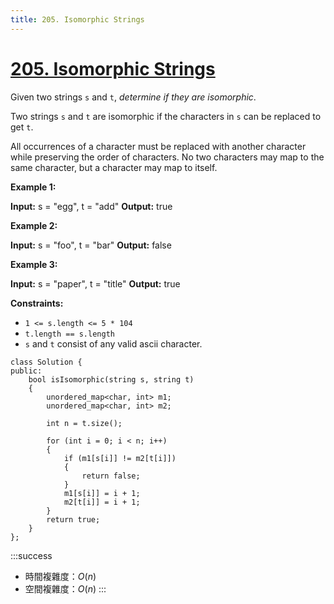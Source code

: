 ```yaml
---
title: 205. Isomorphic Strings
---
```


# [205\. Isomorphic Strings](https://leetcode.com/problems/isomorphic-strings/)

Given two strings `s` and `t`, _determine if they are isomorphic_.

Two strings `s` and `t` are isomorphic if the characters in `s` can be replaced to get `t`.

All occurrences of a character must be replaced with another character while preserving the order of characters. No two characters may map to the same character, but a character may map to itself.

**Example 1:**

**Input:** s = "egg", t = "add"
**Output:** true

**Example 2:**

**Input:** s = "foo", t = "bar"
**Output:** false

**Example 3:**

**Input:** s = "paper", t = "title"
**Output:** true

**Constraints:**

-   `1 <= s.length <= 5 * 104`
-   `t.length == s.length`
-   `s` and `t` consist of any valid ascii character.

```cpp=
class Solution {
public:
    bool isIsomorphic(string s, string t)
    {
        unordered_map<char, int> m1;
        unordered_map<char, int> m2;

        int n = t.size();

        for (int i = 0; i < n; i++)
        {
            if (m1[s[i]] != m2[t[i]])
            {
                return false;
            }
            m1[s[i]] = i + 1;
            m2[t[i]] = i + 1;
        }
        return true;
    }
};
```

:::success
- 時間複雜度：$O(n)$
- 空間複雜度：$O(n)$
:::
